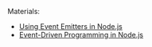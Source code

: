 Materials:
- [Using Event Emitters in Node.js](https://www.digitalocean.com/community/tutorials/using-event-emitters-in-node-js)
- [Event-Driven Programming in Node.js](https://www.digitalocean.com/community/tutorials/nodejs-event-driven-programming)